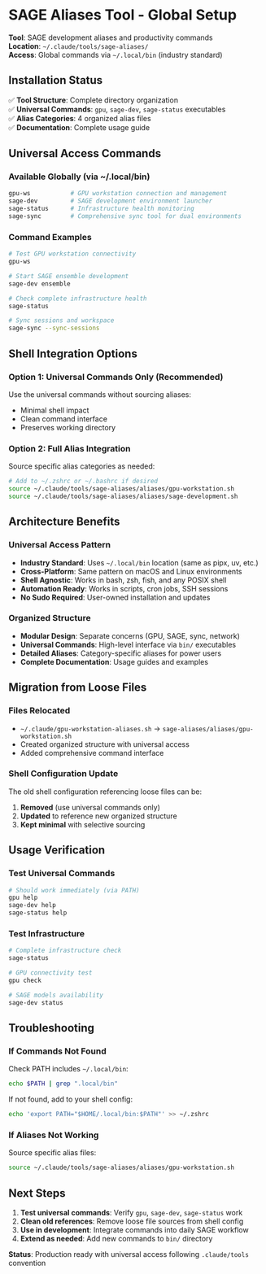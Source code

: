 # SAGE Aliases Tool - Global Setup

**Tool**: SAGE development aliases and productivity commands  
**Location**: `~/.claude/tools/sage-aliases/`  
**Access**: Global commands via `~/.local/bin` (industry standard)

## Installation Status

✅ **Tool Structure**: Complete directory organization  
✅ **Universal Commands**: `gpu`, `sage-dev`, `sage-status` executables  
✅ **Alias Categories**: 4 organized alias files  
✅ **Documentation**: Complete usage guide

## Universal Access Commands

### Available Globally (via ~/.local/bin)

```bash
gpu-ws           # GPU workstation connection and management
sage-dev         # SAGE development environment launcher
sage-status      # Infrastructure health monitoring
sage-sync        # Comprehensive sync tool for dual environments
```

### Command Examples

```bash
# Test GPU workstation connectivity
gpu-ws

# Start SAGE ensemble development
sage-dev ensemble

# Check complete infrastructure health
sage-status

# Sync sessions and workspace
sage-sync --sync-sessions
```

## Shell Integration Options

### Option 1: Universal Commands Only (Recommended)

Use the universal commands without sourcing aliases:

- Minimal shell impact
- Clean command interface
- Preserves working directory

### Option 2: Full Alias Integration

Source specific alias categories as needed:

```bash
# Add to ~/.zshrc or ~/.bashrc if desired
source ~/.claude/tools/sage-aliases/aliases/gpu-workstation.sh
source ~/.claude/tools/sage-aliases/aliases/sage-development.sh
```

## Architecture Benefits

### Universal Access Pattern

- **Industry Standard**: Uses `~/.local/bin` location (same as pipx, uv, etc.)
- **Cross-Platform**: Same pattern on macOS and Linux environments
- **Shell Agnostic**: Works in bash, zsh, fish, and any POSIX shell
- **Automation Ready**: Works in scripts, cron jobs, SSH sessions
- **No Sudo Required**: User-owned installation and updates

### Organized Structure

- **Modular Design**: Separate concerns (GPU, SAGE, sync, network)
- **Universal Commands**: High-level interface via `bin/` executables
- **Detailed Aliases**: Category-specific aliases for power users
- **Complete Documentation**: Usage guides and examples

## Migration from Loose Files

### Files Relocated

- `~/.claude/gpu-workstation-aliases.sh` → `sage-aliases/aliases/gpu-workstation.sh`
- Created organized structure with universal access
- Added comprehensive command interface

### Shell Configuration Update

The old shell configuration referencing loose files can be:

1. **Removed** (use universal commands only)
2. **Updated** to reference new organized structure
3. **Kept minimal** with selective sourcing

## Usage Verification

### Test Universal Commands

```bash
# Should work immediately (via PATH)
gpu help
sage-dev help
sage-status help
```

### Test Infrastructure

```bash
# Complete infrastructure check
sage-status

# GPU connectivity test
gpu check

# SAGE models availability
sage-dev status
```

## Troubleshooting

### If Commands Not Found

Check PATH includes `~/.local/bin`:

```bash
echo $PATH | grep ".local/bin"
```

If not found, add to your shell config:

```bash
echo 'export PATH="$HOME/.local/bin:$PATH"' >> ~/.zshrc
```

### If Aliases Not Working

Source specific alias files:

```bash
source ~/.claude/tools/sage-aliases/aliases/gpu-workstation.sh
```

## Next Steps

1. **Test universal commands**: Verify `gpu`, `sage-dev`, `sage-status` work
2. **Clean old references**: Remove loose file sources from shell config
3. **Use in development**: Integrate commands into daily SAGE workflow
4. **Extend as needed**: Add new commands to `bin/` directory

**Status**: Production ready with universal access following `.claude/tools` convention
